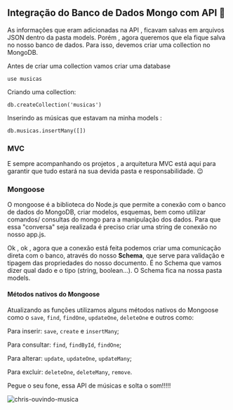 ## Integração do Banco de Dados Mongo com API :rocket:

As informações que eram adicionadas na API , ficavam salvas em arquivos JSON dentro da pasta models. Porém , agora queremos que ela fique salva no nosso banco de dados. Para isso, devemos criar uma collection no MongoDB. 

Antes de criar uma collection vamos criar uma database

`use musicas`

Criando uma collection:

`db.createCollection('musicas')`

Inserindo as músicas que estavam na minha models :

`db.musicas.insertMany([])`

### MVC

E sempre acompanhando os projetos , a arquitetura MVC está aqui para garantir que tudo estará na sua devida pasta e responsabilidade. :wink:

### Mongoose

O mongoose é a biblioteca do Node.js que permite a conexão com o banco de dados do MongoDB, criar modelos, esquemas, bem como utilizar comandos/ consultas do mongo para a manipulação dos dados. Para que essa "conversa" seja realizada é preciso criar uma string de conexão no nosso app.js. 

Ok , ok , agora que a conexão está feita podemos criar uma comunicação direta com o banco, através do nosso **Schema**, que serve para validação e tipagem das propriedades do nosso documento. É no Schema que vamos dizer qual dado e o tipo (string, boolean...). O Schema fica na nossa pasta models.

#### Métodos nativos do Mongoose

Atualizando as funções utilizamos alguns métodos nativos do Mongoose como o `save`, `find`, `findOne`, `updateOne`, `deleteOne` e outros como:

Para inserir: `save`, `create` e `insertMany`;

Para consultar: `find`, `findById`, `findOne`;

Para alterar: `update`, `updateOne`, `updateMany`;

Para excluir: `deleteOne`, `deleteMany`, `remove`.



Pegue o seu fone, essa API  de músicas e solta o som!!!!!

![chris-ouvindo-musica](https://acoradadacomoumaflor.files.wordpress.com/2017/08/ouvir-musica-estudando.gif)









